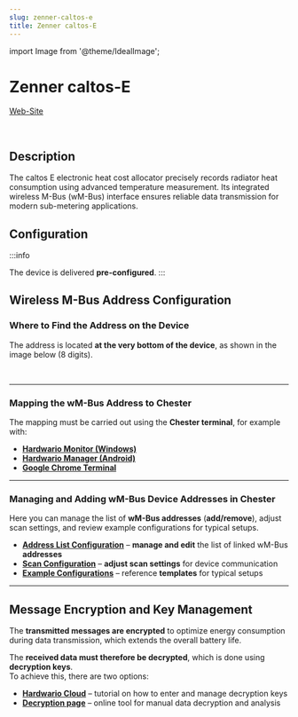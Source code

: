 ```yaml
---
slug: zenner-caltos-e
title: Zenner caltos-E
---
```

import Image from '@theme/IdealImage';

# Zenner caltos-E

[Web-Site](https://zenner.com/products/hkv_caltos_e/)

<div class="container">
  <div class="row">
    <div class="col col--8">
      <div>
        <Image img={require('./images/zenner-caltos-e.png')} width={376} height={376} />
      </div>
    </div>
    <div class="col col--24"></div>
  </div>
</div>
<br />

## Description

The caltos E electronic heat cost allocator precisely records radiator heat consumption using advanced temperature measurement. Its integrated wireless M-Bus (wM-Bus) interface ensures reliable data transmission for modern sub-metering applications.

## Configuration

:::info

The device is delivered **pre-configured**.
:::

## Wireless M-Bus Address Configuration

### Where to Find the Address on the Device

The address is located **at the very bottom of the device**, as shown in the image below (8 digits).  

<div class="container">
  <div class="row">
    <div class="col col--8">
      <div>
        <Image img={require('./adress-location/zenner-caltos-e.png')} width={376} height={376} />
      </div>
    </div>
    <div class="col col--24"></div>
  </div>
</div>
<br />

---

### Mapping the wM-Bus Address to Chester

The mapping must be carried out using the **Chester terminal**, for example with:  

- [**Hardwario Monitor (Windows)**](https://github.com/hardwario/hio-monitor/releases)
- [**Hardwario Manager (Android)**](https://play.google.com/store/apps/details?id=com.hardwario.manager)
- [**Google Chrome Terminal**](https://terminal.hardwario.com/)

---

### Managing and Adding wM-Bus Device Addresses in Chester

Here you can manage the list of **wM-Bus addresses** (**add/remove**), adjust scan settings, and review example configurations for typical setups.  

- [**Address List Configuration**](/chester/catalog-applications/chester-wm-bus#address-list-configuration) – **manage and edit** the list of linked wM-Bus **addresses**  
- [**Scan Configuration**](/chester/catalog-applications/chester-wm-bus#scan-configuration) – **adjust scan settings** for device communication 
- [**Example Configurations**](/chester/catalog-applications/chester-wm-bus#example-configurations) – reference **templates** for typical setups 

---

## Message Encryption and Key Management

The **transmitted messages are encrypted** to optimize energy consumption during data transmission, which extends the overall battery life.

The **received data must therefore be decrypted**, which is done using **decryption keys**.  
To achieve this, there are two options:

- [**Hardwario Cloud**](/chester/catalog-applications/chester-wm-bus#hardwario-cloud--decryption-keys) – tutorial on how to enter and manage decryption keys  
- [**Decryption page**](https://wmbusmeters.org/) – online tool for manual data decryption and analysis  
